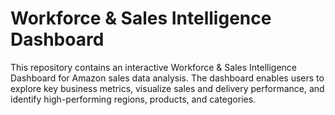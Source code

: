 # Workforce & Sales Intelligence Dashboard
This repository contains an interactive Workforce & Sales Intelligence Dashboard for Amazon sales data analysis. The dashboard enables users to explore key business metrics, visualize sales and delivery performance, and identify high-performing regions, products, and categories.
